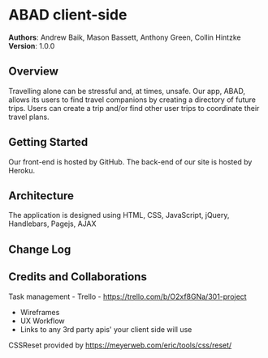 # ABAD client-side

**Authors**: Andrew Baik, Mason Bassett, Anthony Green, Collin Hintzke
**Version**: 1.0.0

## Overview
Travelling alone can be stressful and, at times, unsafe. Our app, ABAD, allows its users to find travel companions by creating a directory of future trips. Users can create a trip and/or find other user trips to coordinate their travel plans. 

## Getting Started
Our front-end is hosted by GitHub. The back-end of our site is hosted by Heroku. 


## Architecture
The application is designed using HTML, CSS, JavaScript, jQuery, Handlebars, Pagejs, AJAX

## Change Log


## Credits and Collaborations
Task management - Trello - https://trello.com/b/O2xf8GNa/301-project 

- Wireframes
- UX Workflow
- Links to any 3rd party apis' your client side will use

CSSReset provided by https://meyerweb.com/eric/tools/css/reset/